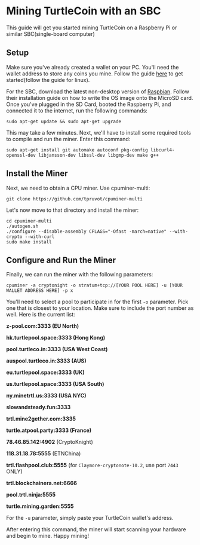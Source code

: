# Mining TurtleCoin with an SBC

This guide will get you started mining TurtleCoin on a Raspberry Pi or similar SBC(single-board computer)

## Setup

Make sure you've already created a wallet on your PC. You'll need the wallet address to store any coins you mine. Follow the guide [here](https://github.com/turtlecoin/turtlecoin/wiki/Getting-Started) to get started(follow the guide for linux).

For the SBC, download the latest non-desktop version of [Raspbian](https://www.raspberrypi.org/downloads). Follow their installation guide on how to write the OS image onto the MicroSD card. Once you've plugged in the SD Card, booted the Raspberry Pi, and connected it to the internet, run the following commands:

	
	sudo apt-get update && sudo apt-get upgrade
    

This may take a few minutes. Next, we'll have to install some required tools to compile and run the miner. Enter this command:

	
	sudo apt-get install git automake autoconf pkg-config libcurl4-openssl-dev libjansson-dev libssl-dev libgmp-dev make g++
	

## Install the Miner

Next, we need to obtain a CPU miner. Use cpuminer-multi:

	
	git clone https://github.com/tpruvot/cpuminer-multi
	
	
Let's now move to that directory and install the miner:

	
	cd cpuminer-multi
	./autogen.sh
	./configure --disable-assembly CFLAGS="-Ofast -march=native" --with-crypto --with-curl
	sudo make install
	
	
## Configure and Run the Miner

Finally, we can run the miner with the following parameters:

	
	cpuminer -a cryptonight -o stratum+tcp://[YOUR POOL HERE] -u [YOUR WALLET ADDRESS HERE] -p x
	
	
You'll need to select a pool to participate in for the first `-o` parameter. Pick one that is closest to your location. Make sure to include the port number as well. Here is the current list:

**z-pool.com:3333 (EU North)**

**hk.turtlepool.space:3333 (Hong Kong)**

**pool.turtleco.in:3333 (USA West Coast)**

**auspool.turtleco.in:3333 (AUS)**

**eu.turtlepool.space:3333 (UK)**

**us.turtlepool.space:3333 (USA South)**

**ny.minetrtl.us:3333 (USA NYC)**

**slowandsteady.fun:3333**

**trtl.mine2gether.com:3335**

**turtle.atpool.party:3333 (France)**

**78.46.85.142:4902** (CryptoKnight)

**118.31.18.78:5555** (ETNChina)

**trtl.flashpool.club:5555** (for `Claymore-cryptonote-10.2`, use port `7443` ONLY)

**trtl.blockchainera.net:6666**

**pool.trtl.ninja:5555**

**turtle.mining.garden:5555**

For the `-u` parameter, simply paste your TurtleCoin wallet's address.

After entering this command, the miner will start scanning your hardware and begin to mine. Happy mining!
